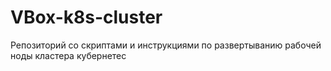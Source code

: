 # VBox-k8s-cluster
Репозиторий со скриптами и инструкциями по развертыванию рабочей ноды кластера кубернетес
